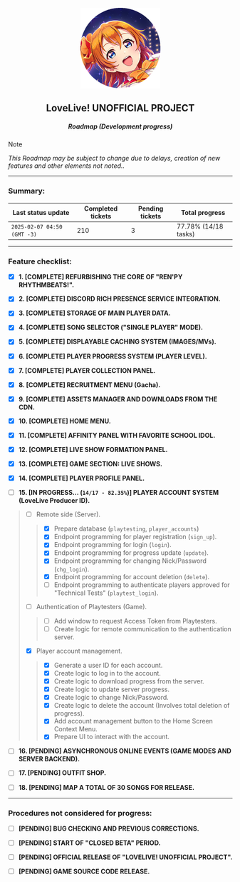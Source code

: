<p align="center">
  <img width="180" height="180" src="https://github.com/CharlieFuu69/RenPy_RhythmBeats/blob/main/icons/llup_icon.png">
</p>

<h2 align="center"> LoveLive! UNOFFICIAL PROJECT </h2>
<h5 align="center"> Roadmap (Development progress) </h5>

> [!NOTE]
> _This Roadmap may be subject to change due to delays, creation of new features and other elements not noted.._

---

### Summary:

| Last status update             | Completed tickets   | Pending tickets    | Total progress         |
|---|---|---|---|
| `2025-02-07 04:50 (GMT -3)`    | 210                 | 3                  | 77.78% (14/18 tasks)   |

---

### Feature checklist:

- [x] **1. [COMPLETE] REFURBISHING THE CORE OF "REN'PY RHYTHMBEATS!".**

- [x] **2. [COMPLETE] DISCORD RICH PRESENCE SERVICE INTEGRATION.**

- [x] **3. [COMPLETE] STORAGE OF MAIN PLAYER DATA.**

- [x] **4. [COMPLETE] SONG SELECTOR ("SINGLE PLAYER" MODE).**

- [x] **5. [COMPLETE] DISPLAYABLE CACHING SYSTEM (IMAGES/MVs).**

- [x] **6. [COMPLETE] PLAYER PROGRESS SYSTEM (PLAYER LEVEL).**

- [x] **7. [COMPLETE] PLAYER COLLECTION PANEL.**

- [x] **8. [COMPLETE] RECRUITMENT MENU (Gacha).**

- [x] **9. [COMPLETE] ASSETS MANAGER AND DOWNLOADS FROM THE CDN.**

- [x] **10. [COMPLETE] HOME MENU.**

- [x] **11. [COMPLETE] AFFINITY PANEL WITH FAVORITE SCHOOL IDOL.**

- [x] **12. [COMPLETE] LIVE SHOW FORMATION PANEL.**

- [x] **13. [COMPLETE] GAME SECTION: LIVE SHOWS.**

- [x] **14. [COMPLETE] PLAYER PROFILE PANEL.**

- [ ] **15. [IN PROGRESS... (`14/17 - 82.35%`)] PLAYER ACCOUNT SYSTEM (LoveLive Producer ID).**
>   - [ ] Remote side (Server).
>   >   - [x] Prepare database (`playtesting`, `player_accounts`)
>   >   - [x] Endpoint programming for player registration (`sign_up`).
>   >   - [x] Endpoint programming for login (`login`).
>   >   - [x] Endpoint programming for progress update (`update`).
>   >   - [x] Endpoint programming for changing Nick/Password (`chg_login`).
>   >   - [x] Endpoint programming for account deletion (`delete`).
>   >   - [ ] Endpoint programming to authenticate players approved for "Technical Tests" (`playtest_login`).
>
>   - [ ] Authentication of Playtesters (Game).
>   >   - [ ] Add window to request Access Token from Playtesters.
>   >   - [ ] Create logic for remote communication to the authentication server.
>
>   - [x] Player account management.
>   >   - [x] Generate a user ID for each account.
>   >   - [x] Create logic to log in to the account.
>   >   - [x] Create logic to download progress from the server.
>   >   - [x] Create logic to update server progress.
>   >   - [x] Create logic to change Nick/Password.
>   >   - [x] Create logic to delete the account (Involves total deletion of progress).
>   >   - [x] Add account management button to the Home Screen Context Menu.
>   >   - [x] Prepare UI to interact with the account.

- [ ] **16. [PENDING] ASYNCHRONOUS ONLINE EVENTS (GAME MODES AND SERVER BACKEND).**

- [ ] **17. [PENDING] OUTFIT SHOP.**

- [ ] **18. [PENDING] MAP A TOTAL OF 30 SONGS FOR RELEASE.**

---

### Procedures not considered for progress:

- [ ] **[PENDING] BUG CHECKING AND PREVIOUS CORRECTIONS.**

- [ ] **[PENDING] START OF "CLOSED BETA" PERIOD.**

- [ ] **[PENDING] OFFICIAL RELEASE OF "LOVELIVE! UNOFFICIAL PROJECT".**

- [ ] **[PENDING] GAME SOURCE CODE RELEASE.**
